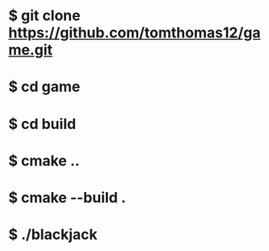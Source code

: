# $ git clone https://github.com/tomthomas12/game.git
# $ cd game
# $ cd build
# $ cmake ..
# $ cmake --build .
# $ ./blackjack  
